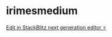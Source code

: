 # irimesmedium

[Edit in StackBlitz next generation editor ⚡️](https://stackblitz.com/~/github.com/lkhinix/irimesmedium)